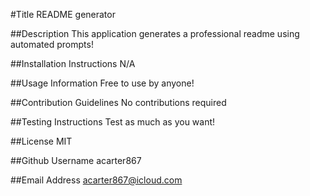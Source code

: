 #Title
README generator

##Description
This application generates a professional readme using automated prompts!

##Installation Instructions
N/A

##Usage Information
Free to use by anyone!

##Contribution Guidelines
No contributions required

##Testing Instructions
Test as much as you want!

##License
MIT

##Github Username
acarter867

##Email Address
acarter867@icloud.com

